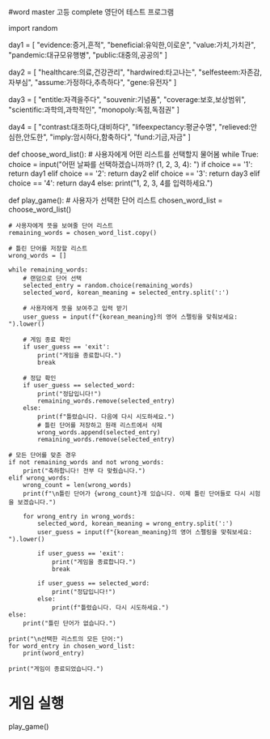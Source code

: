 #word master 고등 complete 영단어 테스트 프로그램

import random

day1 = [
    "evidence:증거,흔적",
    "beneficial:유익한,이로운",
    "value:가치,가치관",
    "pandemic:대규모유행병",
    "public:대중의,공공의"
]

day2 = [
    "healthcare:의료,건강관리",
    "hardwired:타고나는",
    "selfesteem:자존감,자부심",
    "assume:가정하다,추측하다",
    "gene:유전자"
]

day3 = [
    "entitle:자격을주다",
    "souvenir:기념품",
    "coverage:보호,보상범위",
    "scientific:과학의,과학적인",
    "monopoly:독점,독점권"
]

day4 = [
    "contrast:대조하다,대비하다",
    "lifeexpectancy:평균수명",
    "relieved:안심한,안도한",
    "imply:암시하다,함축하다",
    "fund:기금,자금"
]

def choose_word_list():
    # 사용자에게 어떤 리스트를 선택할지 물어봄
    while True:
        choice = input("어떤 날짜를 선택하겠습니까까? (1, 2, 3, 4): ")
        if choice == '1':
            return day1
        elif choice == '2':
            return day2
        elif choice == '3':
            return day3
        elif choice == '4':
            return day4
        else:
            print("1, 2, 3, 4를 입력하세요.")

def play_game():
    # 사용자가 선택한 단어 리스트
    chosen_word_list = choose_word_list()

    # 사용자에게 뜻을 보여줄 단어 리스트
    remaining_words = chosen_word_list.copy()

    # 틀린 단어를 저장할 리스트
    wrong_words = []

    while remaining_words:
        # 랜덤으로 단어 선택
        selected_entry = random.choice(remaining_words)
        selected_word, korean_meaning = selected_entry.split(':')

        # 사용자에게 뜻을 보여주고 입력 받기
        user_guess = input(f"{korean_meaning}의 영어 스펠링을 맞춰보세요: ").lower()

        # 게임 종료 확인
        if user_guess == 'exit':
            print("게임을 종료합니다.")
            break

        # 정답 확인
        if user_guess == selected_word:
            print("정답입니다!")
            remaining_words.remove(selected_entry)
        else:
            print(f"틀렸습니다. 다음에 다시 시도하세요.")
            # 틀린 단어를 저장하고 원래 리스트에서 삭제
            wrong_words.append(selected_entry)
            remaining_words.remove(selected_entry)

    # 모든 단어를 맞춘 경우
    if not remaining_words and not wrong_words:
        print("축하합니다! 전부 다 맞췄습니다.")
    elif wrong_words:
        wrong_count = len(wrong_words)
        print(f"\n틀린 단어가 {wrong_count}개 있습니다. 이제 틀린 단어들로 다시 시험을 보겠습니다.")

        for wrong_entry in wrong_words:
            selected_word, korean_meaning = wrong_entry.split(':')
            user_guess = input(f"{korean_meaning}의 영어 스펠링을 맞춰보세요: ").lower()

            if user_guess == 'exit':
                print("게임을 종료합니다.")
                break

            if user_guess == selected_word:
                print("정답입니다!")
            else:
                print(f"틀렸습니다. 다시 시도하세요.")
    else:
        print("틀린 단어가 없습니다.")

    print("\n선택한 리스트의 모든 단어:")
    for word_entry in chosen_word_list:
        print(word_entry)

    print("게임이 종료되었습니다.")

# 게임 실행
play_game()
